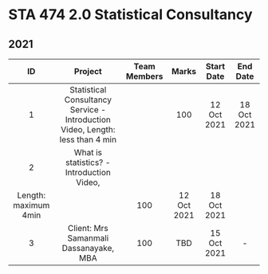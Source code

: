 # STA 474 2.0 Statistical Consultancy

## 2021 


|ID | Project | Team Members | Marks | Start Date | End Date |
| :---: | :---: | :---: | :---: | :---: |:---: |
| 1 | Statistical Consultancy Service - Introduction Video,  Length: less than 4 min |  | 100 | 12 Oct 2021 | 18 Oct 2021 |
| 2 | What is statistics? - Introduction Video, 
Length: maximum 4min |   | 100 | 12 Oct 2021 | 18 Oct 2021 |
| 3 | Client: Mrs   Samanmali Dassanayake, MBA | 100  | TBD | 15 Oct 2021 | - |